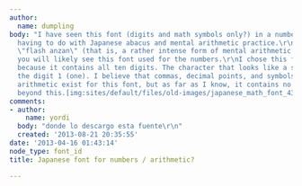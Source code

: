 ```yaml
---
author:
  name: dumpling
body: "I have seen this font (digits and math symbols only?) in a number of places
  having to do with Japanese abacus and mental arithmetic practice.\r\nIf you google
  \"flash anzan\" (that is, a rather intense form of mental arithmetic practice),
  you will likely see this font used for the numbers.\r\nI chose this for my sample
  because it contains all ten digits. The character that looks like a solidus is really
  the digit 1 (one). I believe that commas, decimal points, and symbols for basic
  arithmetic exist for this font, but as far as I know, it contains no characters
  beyond this.[img:sites/default/files/old-images/japanese_math_font_4381.png]"
comments:
- author:
    name: yordi
  body: "donde lo descargo esta fuente\r\n"
  created: '2013-08-21 20:35:55'
date: '2013-04-16 01:43:14'
node_type: font_id
title: Japanese font for numbers / arithmetic?

---
```

